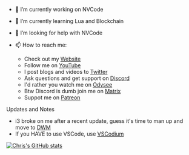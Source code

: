 
- 🔭 I’m currently working on NVCode

- 🌱 I’m currently learning Lua and Blockchain

- 🤔 I’m looking for help with NVCode

- 📫 How to reach me:

  - Check out my [Website](https://www.chrisatmachine.com/)
  - Follow me on [YouTube](https://www.youtube.com/channel/UCS97tchJDq17Qms3cux8wcA)
  - I post blogs and videos to [Twitter](https://twitter.com/chrisatmachine) 
  - Ask questions and get support on [Discord](https://discord.gg/Xb9B4Ny)
  - I'd rather you watch me on [Odysee](https://odysee.com/@chrisatmachine:f)
  - Btw Discord is dumb join me on [Matrix](https://matrix.to/#/+atmachine:matrix.org)
  - Suppot me on [Patreon](https://www.patreon.com/chrisatmachine)

Updates and Notes

- i3 broke on me after a recent update, guess it's time to man up and move to [DWM](https://dwm.suckless.org/)
- If you HAVE to use VSCode, use [VSCodium](https://vscodium.com/)




[![Chris's GitHub stats](https://github-readme-stats.vercel.app/api?username=christianchiarulli&show_icons=true&theme=tokyonight)](https://github.com/anuraghazra/github-readme-stats)



